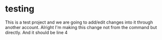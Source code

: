 # testing

This is a test project and we are going to add/edit changes into it through another account.
Alright I'm making this change not from the command but directly. And it should be line 4 
